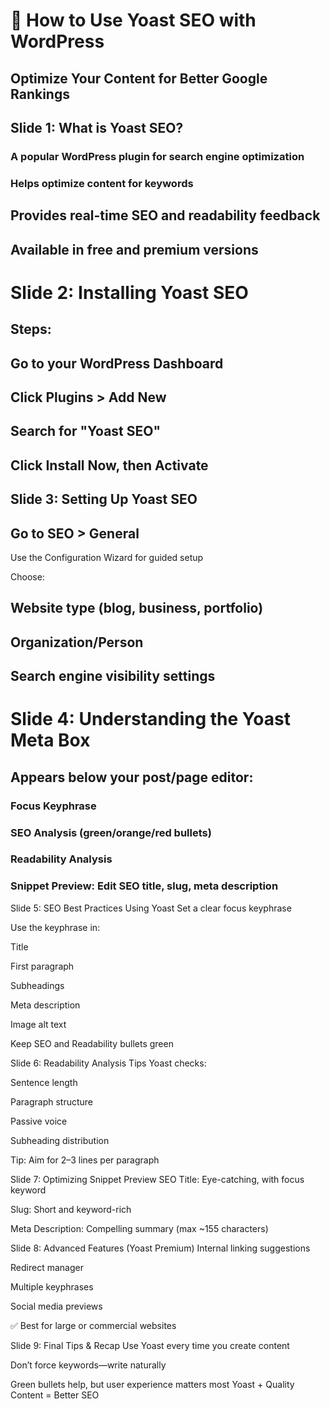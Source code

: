 # 📘 How to Use Yoast SEO with WordPress
## Optimize Your Content for Better Google Rankings


## Slide 1: What is Yoast SEO?
### A popular WordPress plugin for search engine optimization

### Helps optimize content for keywords

## Provides real-time SEO and readability feedback

## Available in free and premium versions

# Slide 2: Installing Yoast SEO
## Steps:

## Go to your WordPress Dashboard

## Click Plugins > Add New

## Search for "Yoast SEO"

## Click Install Now, then Activate

## Slide 3: Setting Up Yoast SEO
## Go to SEO > General

Use the Configuration Wizard for guided setup

Choose:

## Website type (blog, business, portfolio)

## Organization/Person

## Search engine visibility settings

# Slide 4: Understanding the Yoast Meta Box
## Appears below your post/page editor:

### Focus Keyphrase

### SEO Analysis (green/orange/red bullets)

### Readability Analysis

### Snippet Preview: Edit SEO title, slug, meta description

Slide 5: SEO Best Practices Using Yoast
Set a clear focus keyphrase

Use the keyphrase in:

Title

First paragraph

Subheadings

Meta description

Image alt text

Keep SEO and Readability bullets green

Slide 6: Readability Analysis Tips
Yoast checks:

Sentence length

Paragraph structure

Passive voice

Subheading distribution

Tip: Aim for 2–3 lines per paragraph

Slide 7: Optimizing Snippet Preview
SEO Title: Eye-catching, with focus keyword

Slug: Short and keyword-rich

Meta Description: Compelling summary (max ~155 characters)

Slide 8: Advanced Features (Yoast Premium)
Internal linking suggestions

Redirect manager

Multiple keyphrases

Social media previews

✅ Best for large or commercial websites

Slide 9: Final Tips & Recap
Use Yoast every time you create content

Don’t force keywords—write naturally

Green bullets help, but user experience matters most
Yoast + Quality Content = Better SEO